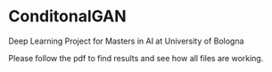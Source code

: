 # ConditonalGAN
Deep Learning Project for Masters in AI at University of Bologna

Please follow the pdf to find results and see how all files are working. 
